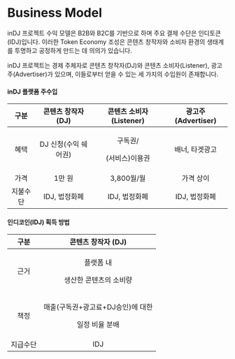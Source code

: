 # Business Model

inDJ 프로젝트 수익 모델은 B2B와 B2C를 기반으로 하며 주요 결제 수단은 인디토큰(IDJ)입니다. 이러한 Token Economy 조성은 콘텐츠 창작자와 소비자 환경의 생태계를 투명하고 공정하게 만드는 데 의의가 있습니다.

inDJ 프로젝트는 경제 주체자로 콘텐츠 창작자(DJ)와 콘텐츠 소비자(Listener), 광고주(Advertiser)가 있으며, 이들로부터 얻을 수 있는 세 가지의 수입원이 존재합니다.&#x20;

#### inDJ 플랫폼 주수입

|  구분  |  콘텐츠 창작자 (DJ) |     콘텐츠 소비자 (Listener)     | 광고주 (Advertiser) |
| :--: | :-----------: | :------------------------: | :--------------: |
|  혜택  | DJ 신청(수익 쉐어권) | <p>구독권/</p><p>(서비스)이용권</p> |     배너, 타겟광고     |
|  가격  |      1만 원     |          3,800월/월          |       가격 상이      |
| 지불수단 |   IDJ, 법정화폐   |          IDJ, 법정화폐         |     IDJ, 법정화폐    |

#### 인디코인(IDJ) 획득 방법

|  구분  |                콘텐츠 창작자 (DJ)                |
| :--: | :----------------------------------------: |
|  근거  |       <p>플랫폼 내</p><p>생산한 콘텐츠의 소비량</p>      |
|  책정  | <p>매출(구독권+광고료+DJ승인)에 대한</p><p>일정 비율 분배</p> |
| 지급수단 |                     IDJ                    |

